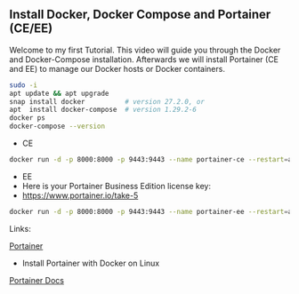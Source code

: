 ## Install Docker, Docker Compose and Portainer (CE/EE)
Welcome to my first Tutorial. This video will guide you through the Docker and Docker-Compose installation. Afterwards we will install Portainer (CE and EE) to manage our Docker hosts or Docker containers.

```bash
sudo -i
apt update && apt upgrade
snap install docker          # version 27.2.0, or
apt  install docker-compose  # version 1.29.2-6
docker ps
docker-compose --version
```
* CE
```bash
docker run -d -p 8000:8000 -p 9443:9443 --name portainer-ce --restart=always -v /var/run/docker.sock:/var/run/docker.sock -v portainer_data_ce:/data portainer/portainer-ce:latest
```
* EE
* Here is your Portainer Business Edition license key:
* https://www.portainer.io/take-5
```bash
docker run -d -p 8000:8000 -p 9443:9443 --name portainer-ee --restart=always -v /var/run/docker.sock:/var/run/docker.sock -v portainer_data_ee:/data portainer/portainer-ee:latest
```
Links:

[Portainer](https://www.portainer.io)

* Install Portainer with Docker on Linux

[Portainer Docs](https://docs.portainer.io/start/install/server/docker/linux)
